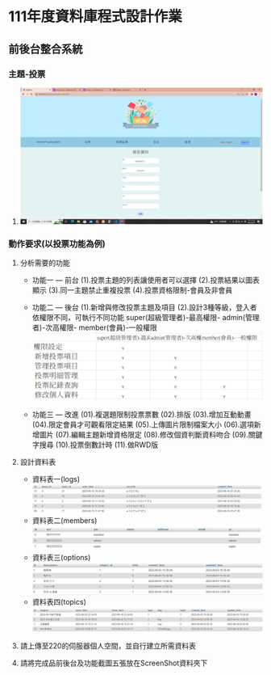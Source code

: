 # 111年度資料庫程式設計作業

## 前後台整合系統
### 主題-投票
1. ![Alt text](image.png)



### 動作要求(以投票功能為例)
1. 分析需要的功能
    * 功能一 — 前台
    (1).投票主題的列表讓使用者可以選擇
    (2).投票結果以圖表顯示
    (3).同一主題禁止重複投票
    (4).投票資格限制-會員及非會員
    
    * 功能二 — 後台
    (1).新增與修改投票主題及項目
    (2).設計3種等級，登入者依權限不同，可執行不同功能
    super(超級管理者)-最高權限-
    admin(管理者)-次高權限-
    member(會員)-一般權限
    ![Alt text](image-6.png)
    

    * 功能三 — 改進
    (01).複選題限制投票票數
    (02).排版
    (03).增加互動動畫
    (04).限定會員才可觀看限定結果
    (05).上傳圖片限制檔案大小
    (06).選項新增圖片
    (07).編輯主題新增資格限定
    (08).修改個資判斷資料吻合
    (09).關鍵字搜尋
    (10).投票倒數計時
    (11).做RWD版 
  


2. 設計資料表
    * 資料表一(logs)
       ![Alt text](image-2.png)
    * 資料表二(members)
        ![Alt text](image-3.png)
    * 資料表三(options)
        ![Alt text](image-1.png)   
    * 資料表四(topics)
        ![Alt text](image-4.png)


4. 請上傳至220的伺服器個人空間，並自行建立所需資料表
   
5. 請將完成品前後台及功能截圖五張放在ScreenShot資料夾下





